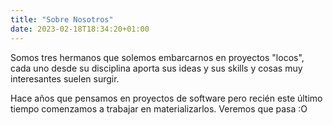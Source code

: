 ```yaml
---
title: "Sobre Nosotros"
date: 2023-02-18T18:34:20+01:00
---
```


Somos tres hermanos que solemos embarcarnos en proyectos "locos", cada uno desde su disciplina aporta sus ideas y sus skills y cosas muy interesantes suelen surgir.

Hace años que pensamos en proyectos de software pero recién este último tiempo comenzamos a trabajar en materializarlos. Veremos que pasa :O